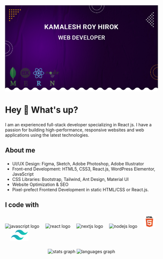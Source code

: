 <br clear="both">

<div align="center">
  <img height="" src="https://raw.githubusercontent.com/hirok17/first-assignment/main/imgs/git-hubWeb-Banner.jpg"  />
</div>

<h1 align="left">Hey 👋 What's up?</h1>

###

<p align="left">I am an experienced full-stack developer specializing in React js. I have a passion for building high-performance, responsive websites and web applications using the latest technologies.</p>

###

<h2 align="left">About me</h2>

###
<ul>
  <li>UI/UX Design: Figma, Sketch, Adobe Photoshop, Adobe Illustrator</li>
  <li>Front-end Development: HTML5, CSS3, React.js, WordPress Elementor, JavaScript</li>
  <li>CSS Libraries: Bootstrap, Tailwind, Ant Design, Material UI</li>
  <li>Website Optimization & SEO</li>
  <li>Pixel-prefect Frontend Development in static HTML/CSS or React.js.</li>
</ul>

###

<h2 align="left">I code with</h2>

###

<div align="left">
  <img src="https://cdn.jsdelivr.net/gh/devicons/devicon/icons/javascript/javascript-original.svg" height="40" alt="javascript logo"  />
  <img width="12" />
  <img src="https://cdn.jsdelivr.net/gh/devicons/devicon/icons/react/react-original.svg" height="40" alt="react logo"  />
  <img width="12" />
  <img src="https://cdn.jsdelivr.net/gh/devicons/devicon/icons/nextjs/nextjs-original.svg" height="40" alt="nextjs logo"  />
  <img width="12" />
  <img src="https://cdn.jsdelivr.net/gh/devicons/devicon/icons/nodejs/nodejs-original.svg" height="40" alt="nodejs logo"  />
  <img width="12" />
  <img src="https://raw.githubusercontent.com/hirok17/first-assignment/main/imgs/html5.png" height="40" alt="html5"  />
  <img width="12" />
  <img src="https://raw.githubusercontent.com/hirok17/first-assignment/main/imgs/Tailwind%20CSS.png" height="40"  />
</div>

###
<div align="center">
  <img src="https://github-readme-stats.vercel.app/api?username=maurodesouza&hide_title=false&hide_rank=false&show_icons=true&include_all_commits=true&count_private=true&disable_animations=false&theme=dracula&locale=en&hide_border=false" height="150" alt="stats graph"  />
  <img src="https://github-readme-stats.vercel.app/api/top-langs?username=maurodesouza&locale=en&hide_title=false&layout=compact&card_width=320&langs_count=5&theme=dracula&hide_border=false" height="150" alt="languages graph"  />
</div>
